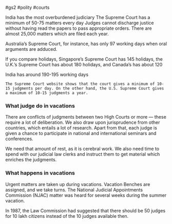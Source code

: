 #gs2 #polity #courts

India has the most overburdened judiciary
The Supreme Court has a minimum of 50-75 matters every day
Judges cannot discharge justice without having read the papers to pass appropriate orders. There are almost 25,000 matters which are filed each year.

Australia’s Supreme Court, for instance, has only 97 working days when oral arguments are adduced.

If you compare holidays, Singapore’s Supreme Court has 145 holidays, the U.K.’s Supreme Court has about 180 holidays, and Canada’s has about 120

India has around 190-195 working days

`The Supreme Court website shows that the court gives a minimum of 10-15 judgments per day. On the other hand, the U.S. Supreme Court gives a maximum of 10-15 judgments a year.`


### What judge do in vacations
There are conflicts of judgments between two High Courts or more — these require a lot of deliberation. We also draw upon jurisprudence from other countries, which entails a lot of research. Apart from that, each judge is given a chance to participate in national and international seminars and conferences.

We need that amount of rest, as it is cerebral work. We also need time to spend with our judicial law clerks and instruct them to get material which enriches the judgments.

### What happens in vacations
Urgent matters are taken up during vacations. Vacation Benches are assigned, and we take turns. The National Judicial Appointments Commission (NJAC) matter was heard for several weeks during the summer vacation.


In 1987, the Law Commission had suggested that there should be 50 judges for 10 lakh citizens instead of the 10 judges available then.